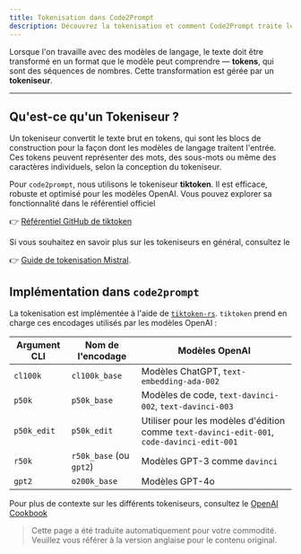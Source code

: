 ```yaml
---
title: Tokenisation dans Code2Prompt
description: Découvrez la tokenisation et comment Code2Prompt traite le texte pour les LLMs.
---
```


Lorsque l'on travaille avec des modèles de langage, le texte doit être transformé en un format que le modèle peut comprendre — **tokens**, qui sont des séquences de nombres. Cette transformation est gérée par un **tokeniseur**.

---

## Qu'est-ce qu'un Tokeniseur ?

Un tokeniseur convertit le texte brut en tokens, qui sont les blocs de construction pour la façon dont les modèles de langage traitent l'entrée. Ces tokens peuvent représenter des mots, des sous-mots ou même des caractères individuels, selon la conception du tokeniseur.

Pour `code2prompt`, nous utilisons le tokeniseur **tiktoken**. Il est efficace, robuste et optimisé pour les modèles OpenAI.
Vous pouvez explorer sa fonctionnalité dans le référentiel officiel

👉 [Référentiel GitHub de tiktoken](https://github.com/openai/tiktoken)

Si vous souhaitez en savoir plus sur les tokeniseurs en général, consultez le

👉 [Guide de tokenisation Mistral](https://docs.mistral.ai/guides/tokenization/).

## Implémentation dans `code2prompt`

La tokenisation est implémentée à l'aide de [`tiktoken-rs`](https://github.com/zurawiki/tiktoken-rs). `tiktoken` prend en charge ces encodages utilisés par les modèles OpenAI :

| Argument CLI | Nom de l'encodage       | Modèles OpenAI                                                           |
| ---- | ----------------------- | ----------------------------------------------------------------------- |
| `cl100k` | `cl100k_base`           | Modèles ChatGPT, `text-embedding-ada-002`                                |
| `p50k` | `p50k_base`             | Modèles de code, `text-davinci-002`, `text-davinci-003`                   |
| `p50k_edit` | `p50k_edit`             | Utiliser pour les modèles d'édition comme `text-davinci-edit-001`, `code-davinci-edit-001` |
| `r50k` | `r50k_base` (ou `gpt2`) | Modèles GPT-3 comme `davinci`                                             |
| `gpt2` | `o200k_base`            | Modèles GPT-4o                                                           |

Pour plus de contexte sur les différents tokeniseurs, consultez le [OpenAI Cookbook](https://github.com/openai/openai-cookbook/blob/66b988407d8d13cad5060a881dc8c892141f2d5c/examples/How_to_count_tokens_with_tiktoken.ipynb)

> Cette page a été traduite automatiquement pour votre commodité. Veuillez vous référer à la version anglaise pour le contenu original.
